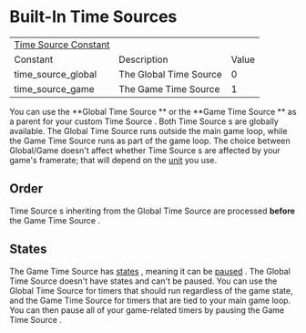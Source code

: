 # Built-In Time Sources

|                                                                                                               |                          |       |
|---------------------------------------------------------------------------------------------------------------|--------------------------|-------|
|  [Time Source Constant](../../../../GameMaker_Language/GML_Reference/Time_Sources/Built_In_Time_Sources)  |                          |       |
| Constant                                                                                                      | Description              | Value |
|  time_source_global                                                                                           | The Global Time Source   | 0     |
|  time_source_game                                                                                             | The Game Time Source     | 1     |

You can use the **Global Time Source ** or the **Game Time Source ** as
a parent for your custom Time Source . Both Time Source s are globally
available. The Global Time Source runs outside the main game loop, while
the Game Time Source runs as part of the game loop. The choice between
Global/Game doesn't affect whether Time Source s are affected by your
game's framerate; that will depend on the [unit](Time_Source_Units)
you use.

## Order

Time Source s inheriting from the Global Time Source are processed
**before** the Game Time Source .

## States

The Game Time Source has [states](Time_Source_States) , meaning it
can be [paused](time_source_pause) . The Global Time Source doesn't
have states and can't be paused. You can use the Global Time Source for
timers that should run regardless of the game state, and the Game Time
Source for timers that are tied to your main game loop. You can then
pause all of your game-related timers by pausing the Game Time Source .
